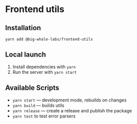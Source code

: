 # Frontend utils

## Installation

`yarn add @big-whale-labs/frontend-utils`

## Local launch

1. Install dependencies with `yarn`
2. Run the server with `yarn start`

## Available Scripts

- `yarn start` — development mode, rebuilds on changes
- `yarn build` — builds utils
- `yarn release` — create a release and publish the package
- `yarn test` to test error parsers
